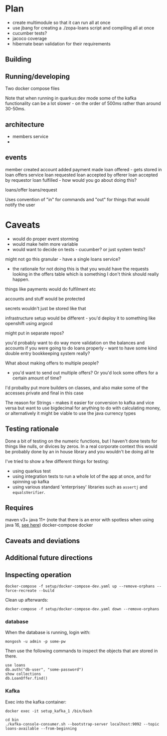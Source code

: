 # Plan

- create multimodule so that it can run all at once
- use jbang for creating a ./zopa-loans script and compiling all at once
- cucumber tests?
- jacoco coverage
- hibernate bean validation for their requirements

## Building

## Running/developing

Two docker compose files

Note that when running in quarkus:dev mode some of the kafka functionality can be a lot slower - on the order of 500ms
rather than around 30-50ms.

## architecture

- members service
-

## events

member created account added payment made loan offered - gets stored in loan offers service loan requested loan accepted
by offerer loan accepted by requestor loan fulfilled - how would you go about doing this?

loans/offer loans/request

Uses convention of "in" for commands and "out" for things that would notify the user

# Caveats

- would do proper event storming
- would make helm more variable
- would want to decide on tests - cucumber? or just system tests?

might not go this granular - have a single loans service?

- the rationale for not doing this is that you would have the requests looking in the offers table which is something I
don't think should really happen.

things like payments would do fulfilment etc

accounts and stuff would be protected

secrets wouldn't just be stored like that

infrastructure setup would be different - you'd deploy it to something like openshift using argocd

might put in separate repos?

you'd probably want to do way more validation on the balances and accounts if you were going to do loans properly - want
to have some kind double entry bookkeeping system really?

What about making offers to multiple people?

- you'd want to send out multiple offers? Or you'd lock some offers for a certain amount of time?

I'd probalby put more builders on classes, and also make some of the accesses private and final in this case

The reason for Strings - makes it easier for conversion to kafka and vice versa but want to use bigdecimal for anything
to do with calculating money, or alternatively it might be viable to use the java currency types

## Testing rationale

Done a bit of testing on the numeric functions, but I haven't done tests for things like nulls, or divices by zeros. In
a real corporate context this would be probably done by an in house library and you wouldn't be doing all te

I've tried to show a few different things for testing: 
- using quarkus test
- using integration tests to run a whole lot of the app at once, and for spinning up kafka
- using various standard 'enterprisey' libraries such as `assertj` and `equalsVerifier`.  

## Requires

maven v3+ java 11+ (note that there is an error with spotless when using java
16, [see here](https://github.com/diffplug/spotless/issues/834))
docker-compose docker

## Caveats and deviations


## Additional future directions

## Inspecting operation

```shell
docker-compose -f setup/docker-compose-dev.yaml up --remove-orphans --force-recreate --build
```
Clean up afterwards:
```shell
docker-compose -f setup/docker-compose-dev.yaml down --remove-orphans
```

### database

When the database is running, login with:

```shell
mongosh -u admin -p some-pw
```

Then use the following commands to inspect the objects that are stored in there.

```shell
use loans 
db.auth("db-user", "some-password")
show collections 
db.LoanOffer.find()
```

### Kafka

Exec into the kafka container: 
```shell
docker exec -it setup_kafka_1 /bin/bash
```

```shell
cd bin
./kafka-console-consumer.sh --bootstrap-server localhost:9092 --topic loans-available --from-beginning
```